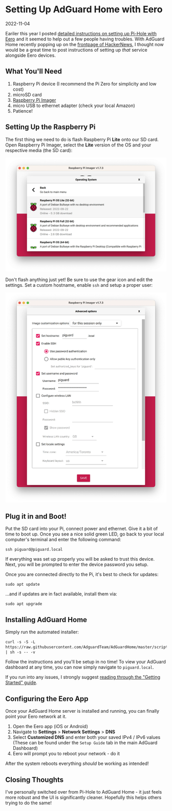# Setting Up AdGuard Home with Eero

2022-11-04

Eariler this year I posted [detailed instructions on setting up Pi-Hole with Eero](/eero) and it seemed to help out a few people having troubles. With AdGuard Home recently popping up on the [frontpage of HackerNews](https://news.ycombinator.com/item?id=33387678), I thought now would be a great time to post instructions of setting up *that* service alongside Eero devices.

## What You'll Need

1. Raspberry Pi device (I recommend the Pi Zero for simplicity and low cost)
2. microSD card
3. [Raspberry Pi Imager](https://www.raspberrypi.com/software/)
3. micro USB to ethernet adapter (check your local Amazon)
4. Patience!

## Setting Up the Raspberry Pi

The first thing we need to do is flash Raspberry Pi **Lite** onto our SD card. Open Raspberry Pi Imager, select the **Lite** version of the OS and your respective media (the SD card):

![Raspberry Pi Lite](/public/images/rpi-lite-os.webp)

Don't flash anything just yet! Be sure to use the gear icon and edit the settings. Set a custom hostname, enable `ssh` and setup a proper user:

![Imager settings](/public/images/rpi-adguard-1.webp)

## Plug it in and Boot!

Put the SD card into your Pi, connect power and ethernet. Give it a bit of time to boot up. Once you see a nice solid green LED, go back to your local computer's terminal and enter the following command:

```
ssh piguard@piguard.local
```

If everything was set up properly you will be asked to trust this device. Next, you will be prompted to enter the device password you setup.

Once you are connected directly to the Pi, it's best to check for updates:


    sudo apt update


...and if updates are in fact available, install them via:


    sudo apt upgrade


## Installing AdGuard Home

Simply run the automated installer:


    curl -s -S -L https://raw.githubusercontent.com/AdguardTeam/AdGuardHome/master/scripts/install.sh | sh -s -- -v


Follow the instructions and you'll be setup in no time! To view your AdGuard dashboard at any time, you can now simply navigate to `piguard.local`.

If you run into any issues, I strongly suggest [reading through the "Getting Started" guide](https://github.com/AdguardTeam/AdGuardHome#getting-started).

## Configuring the Eero App

Once your AdGuard Home server is installed and running, you can finally point your Eero network at it.

1. Open the Eero app (iOS or Android)
2. Navigate to **Settings** > **Network Settings** > **DNS**
3. Select **Customized DNS** and enter both your saved IPv4 / IPv6 values (These can be found under the `Setup Guide` tab in the main AdGuard Dashboard)
4. Eero will prompt you to reboot your network - do it

After the system reboots everything *should* be working as intended!

## Closing Thoughts

I've personally switched over from Pi-Hole to AdGuard Home - it just feels more robust and the UI is significantly cleaner. Hopefully this helps others trying to do the same!
